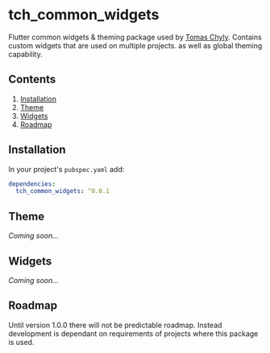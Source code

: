 # tch_common_widgets

Flutter common widgets & theming package used by [Tomas Chyly](https://tomas-chyly.com/en/). Contains custom widgets that are used on multiple projects. as well as global theming capability.

## Contents

1. [Installation](#installation)
2. [Theme](#theme)
3. [Widgets](#widgets)
4. [Roadmap](#roadmap)

## Installation

In your project's `pubspec.yaml` add:
```yaml
dependencies:
  tch_common_widgets: ^0.0.1
```

## Theme

*Coming soon...*

## Widgets

*Coming soon...*

## Roadmap

Until version 1.0.0 there will not be predictable roadmap. Instead development is dependant on requirements of projects where this package is used.
